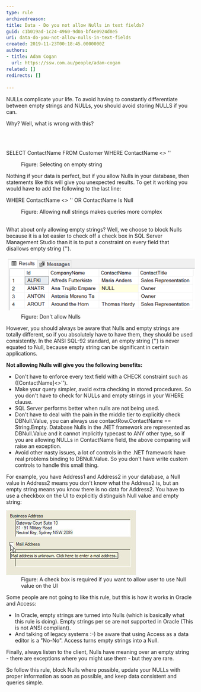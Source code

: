 ```yaml
---
type: rule
archivedreason: 
title: Data - Do you not allow Nulls in text fields?
guid: c1b019ad-1c24-4960-9d0a-bf4e0924d8e5
uri: data-do-you-not-allow-nulls-in-text-fields
created: 2019-11-23T00:18:45.0000000Z
authors:
- title: Adam Cogan
  url: https://ssw.com.au/people/adam-cogan
related: []
redirects: []

---
```



​​NULLs complicate your life. To avoid having to constantly differentiate between empty strings and NULLs, you should avoid storing NULLS if you can.<p class="ssw15-rteElement-P">Why? Well, what is wrong with this?​​​<br></p>
<br><excerpt class='endintro'></excerpt><br>
<p class="ssw15-rteElement-CodeArea">​SELECT ContactName FROM Customer WHERE ContactName <> ''<br></p><dd class="ssw15-rteElement-FigureNormal">Figure: Selecting on empty string​<br></dd><p>Nothing if your data is perfect, but if you allow Nulls in your database, then statements like this will give you unexpected results. To get it working you would have to add the following to the last line:</p><p class="ssw15-rteElement-CodeArea">WHERE ContactName <> '' OR ContactName Is Null </p><dd class="ssw15-rteElement-FigureNormal">Figure: Allowing null strings makes queries more complex<br><br></dd><p>What about only allowing empty strings? Well, we choose to block Nulls because it is a lot easier to check off a check box in SQL Server Management Studio than it is to put a constraint on every field that disallows empty string ('').​<br></p><dl class="image"><dt><img src="SqlTableWithNullValue.PNG" alt="" style="margin:5px;" /><br></dt><dd>Figure: Don't allow Nulls​</dd></dl><p>However, you should always be aware that Nulls and empty strings are totally different, so if you absolutely have to have them, they should be used consistently. In the ANSI SQL-92 standard, an empty string ('') is never equated to Null, because empty string can be significant in certain applications. </p><p><strong>Not allowing Nulls will give you the following benefits: </strong><br></p><ul><li>​​​​​Don't have to enforce every text field with a CHECK constraint such as ([ContactName]<>'').</li><li>Make your query simpler, avoid extra checking in stored procedures. So you don't have to check for NULLs and empty strings in your WHERE clause.<br></li><li>SQL Server performs better when nulls are not being used.<br></li><li>Don't have to deal with the pain in the middle tier to explicitly check DBNull.Value, you can always use contactRow.ContactName == String.Empty. Database Nulls in the .NET framework are represented as DBNull.Value and it cannot implicitly typecast to ANY other type, so if you are allowing NULLs in ContactName field, the above comparing will raise an exception.</li><li>Avoid other nasty issues, a lot of controls in the .NET framework have real problems binding to DBNull.Value. So you don't have write custom controls to handle this small thing.<br></li></ul><p></p><p>For example, you have Address1 and Address2 in your database, a Null value in Address2 means you don't know what the Address2 is, but an empty string means you know there is no data for Address2. You have to use a checkbox on the UI to explicitly distinguish Null value and empty string:​<br></p><dl class="image"><dt>
         <img src="NullValueOnUI.jpg" alt="NullValueOnUI.jpg" />
         <br>
      </dt><dd>​Figure: A check box is required if you want to allow user to use Null value on the UI</dd></dl><p>Some people are not going to like this rule, but this is how it works in Oracle and Access:<br></p><ul><li>In Oracle, empty strings are turned into Nulls (which is basically what this rule is doing). Empty strings per se are not supported in Oracle (This is not ANSI compliant).</li><li>And talking of legacy systems :-) be aware that using Access as a data editor is a "No-No". Access turns empty strings into a Null.</li></ul><p></p><p>Finally, always listen to the client, Nulls have meaning over an empty string - there are exceptions where you might use them - but they are rare.</p><p>So follow this rule, block Nulls where possible, update your NULLs with proper information as soon as possible, and keep data consistent and queries simple.<br></p>


